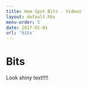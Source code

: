 ```yaml
---
title: Ham Spot Bits - Videos
layout: default.hbs
menu-order: 5
date: 2017-01-01
url: 'bits'
---
```


# Bits

Look shiny text!!!!